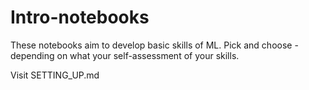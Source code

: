 # Intro-notebooks
These notebooks aim to develop basic skills of ML. Pick and choose - depending on what your self-assessment of your skills.

Visit SETTING_UP.md


